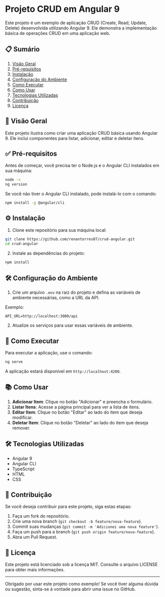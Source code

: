 # Projeto CRUD em Angular 9

Este projeto é um exemplo de aplicação CRUD (Create, Read, Update, Delete) desenvolvida utilizando Angular 9. Ele demonstra a implementação básica de operações CRUD em uma aplicação web.

## 📋 Sumário

1. [Visão Geral](#visão-geral)
2. [Pré-requisitos](#pré-requisitos)
3. [Instalação](#instalação)
4. [Configuração do Ambiente](#configuração-do-ambiente)
5. [Como Executar](#como-executar)
6. [Como Usar](#como-usar)
7. [Tecnologias Utilizadas](#tecnologias-utilizadas)
8. [Contribuição](#contribuição)
9. [Licença](#licença)

## 📝 Visão Geral

Este projeto ilustra como criar uma aplicação CRUD básica usando Angular 9. Ele inclui componentes para listar, adicionar, editar e deletar itens.

## ✅ Pré-requisitos

Antes de começar, você precisa ter o Node.js e o Angular CLI instalados em sua máquina:

```bash
node -v
ng version
```

Se você não tiver o Angular CLI instalado, pode instalá-lo com o comando:

```bash
npm install -g @angular/cli
```

## ⚙️ Instalação

1. Clone este repositório para sua máquina local:

```bash
git clone https://github.com/renantorres07/crud-angular.git
cd crud-angular
```

2. Instale as dependências do projeto:

```bash
npm install
```

## 🛠️ Configuração do Ambiente

1. Crie um arquivo `.env` na raiz do projeto e defina as variáveis de ambiente necessárias, como a URL da API.

Exemplo:

```
API_URL=http://localhost:3000/api
```

2. Atualize os serviços para usar essas variáveis de ambiente.

## 🚀 Como Executar

Para executar a aplicação, use o comando:

```bash
ng serve
```

A aplicação estará disponível em `http://localhost:4200`.

## 📚 Como Usar

1. **Adicionar Item**: Clique no botão "Adicionar" e preencha o formulário.
2. **Listar Itens**: Acesse a página principal para ver a lista de itens.
3. **Editar Item**: Clique no botão "Editar" ao lado do item que deseja modificar.
4. **Deletar Item**: Clique no botão "Deletar" ao lado do item que deseja remover.

## 🛠️ Tecnologias Utilizadas

- Angular 9
- Angular CLI
- TypeScript
- HTML
- CSS

## 🤝 Contribuição

Se você deseja contribuir para este projeto, siga estas etapas:

1. Faça um fork do repositório.
2. Crie uma nova branch (`git checkout -b feature/nova-feature`).
3. Commit suas mudanças (`git commit -m 'Adicionei uma nova feature'`).
4. Faça um push para a branch (`git push origin feature/nova-feature`).
5. Abra um Pull Request.

## 📄 Licença

Este projeto está licenciado sob a licença MIT. Consulte o arquivo LICENSE para obter mais informações.

---

Obrigado por usar este projeto como exemplo! Se você tiver alguma dúvida ou sugestão, sinta-se à vontade para abrir uma issue no GitHub.
